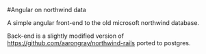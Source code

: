 #Angular on northwind data

A simple angular front-end to the old microsoft northwind database.


Back-end is a slightly modified version of https://github.com/aarongray/northwind-rails ported to postgres.